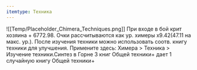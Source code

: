 ```yaml
---
itemtype: Техника
---
```

![[Temp/Placeholder_Chimera_Techniques.png]]
При входе в бой крит хозяина + 6772.98. Очки рассчитываются как ур. химеры x9.42(47.11 на макс. ур.). После изучения техники можно использовать соотв. книгу техники для улучшения. Примените здесь: Химера > Техника > Изучение техники.Синтез в Горне 3 книг Общей техники+ дает 1 случайную книгу Общей техники+
